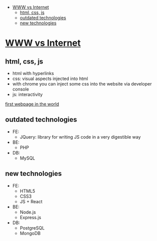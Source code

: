 - [WWW vs Internet](#www-vs-internet)
  - [html, css, js](#html-css-js)
  - [outdated technologies](#outdated-technologies)
  - [new technologies](#new-technologies)

# [WWW vs Internet](https://www.vox.com/a/internet-maps)

## html, css, js
- html with hyperlinks
- css: visual aspects injected into html
- with chrome you can inject some css into the website via developer console
- js: interactivity

[first webpage in the world](http://info.cern.ch/hypertext/WWW/TheProject.html)

## outdated technologies
* FE:
  * JQuery: library for writing JS code in a very digestible way
* BE: 
  * PHP
* DB: 
  * MySQL

## new technologies
* FE: 
  * HTML5
  * CSS3
  * JS + React
* BE: 
  * Node.js
  * Express.js
* DB:
  * PostgreSQL
  * MongoDB
